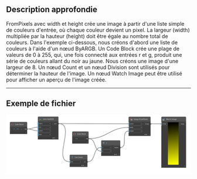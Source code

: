## Description approfondie
FromPixels avec width et height crée une image à partir d'une liste simple de couleurs d'entrée, où chaque couleur devient un pixel. La largeur (width) multipliée par la hauteur (height) doit être égale au nombre total de couleurs. Dans l'exemple ci-dessous, nous créons d'abord une liste de couleurs à l'aide d'un nœud ByARGB. Un Code Block crée une plage de valeurs de 0 à 255, qui, une fois connecté aux entrées r et g, produit une série de couleurs allant du noir au jaune. Nous créons une image d'une largeur de 8. Un nœud Count et un nœud Division sont utilisés pour déterminer la hauteur de l'image. Un nœud Watch Image peut être utilisé pour afficher un aperçu de l'image créée.
___
## Exemple de fichier

![FromPixels (colors, width, height)](./DSCore.IO.Image.FromPixels(colors,%20width,%20height)_img.jpg)

